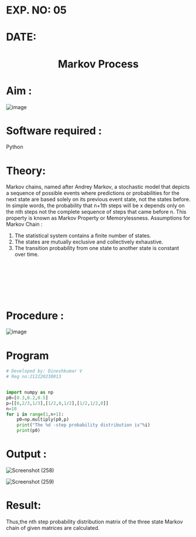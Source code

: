 
# EXP. NO: 05

# DATE: 


# <p align = "center"> Markov Process </p>

# Aim : 
![image](https://user-images.githubusercontent.com/104613195/170176804-7a25305b-c5e3-4b93-8201-8ebbe99765cc.png)

# Software required :  
Python

# Theory:
Markov chains, named after Andrey Markov, a stochastic model that depicts a sequence of possible events where predictions or probabilities for the next state are based solely on its previous event state, not the states before. In simple words, the probability that n+1th steps will be x depends only on the nth steps not the complete sequence of steps that came before n. This property is known as Markov Property or Memorylessness. 
Assumptions for Markov Chain :
1. The statistical system contains a finite number of states.
2. The states are mutually exclusive and collectively exhaustive.
3. The transition probability from one state to another state is constant over time.

# <br><br><br>Procedure :
![image](https://user-images.githubusercontent.com/104613195/170175685-c6187523-f268-4a3b-b03d-8bbe62647a57.png)

# Program
```python
# Developed by: Dineshkumar V
# Reg no:212220230013


import numpy as np
p0=[0.3,0.2,0.5]
p=[[0,2/3,1/3],[1/2,0,1/2],[1/2,1/2,0]]
n=10
for i in range(1,n+1):
    p0=np.multiply(p0,p)
    print("The %d -step probability distribution is"%i)
    print(p0)
```    
    
 # Output : 
![Screenshot (258)](https://user-images.githubusercontent.com/75243072/170274204-39289260-884d-4378-8a7b-07d3f379a46d.png)

![Screenshot (259)](https://user-images.githubusercontent.com/75243072/170274228-bf242b4a-2e6c-4671-927e-eb2f3b041549.png)

# Result: 
Thus,the nth step probability distribution matrix of the three state Markov chain of given matrices are calculated.
